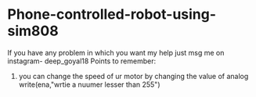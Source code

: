 # Phone-controlled-robot-using-sim808
If you have any problem in which you want my help just msg me on instagram- deep_goyal18
Points to remember:
1) you can change the speed of ur motor by changing the value of analog write(ena,"wrtie a nuumer lesser than 255")
